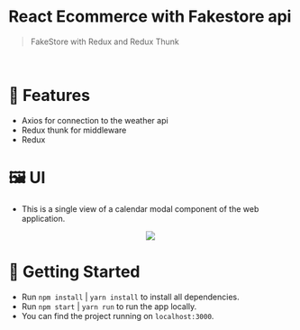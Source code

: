 # React Ecommerce with Fakestore api
> FakeStore with Redux and Redux Thunk

<br />

# :rocket: Features

* Axios for connection to the weather api 
* Redux thunk for middleware
* Redux

# :framed_picture: UI
* This is a single view of a calendar modal component of the web application.

<p align="center">
   <img src="src/assets/homeCalendar.jpeg" />
</p>

# :runner: Getting Started

 - Run `npm install` | `yarn install` to install all dependencies.
 - Run `npm start`   | `yarn run` to run the app locally.
 - You can find the project running on `localhost:3000`.